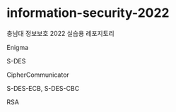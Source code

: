 # information-security-2022
충남대 정보보호 2022 실습용 레포지토리

Enigma

S-DES

CipherCommunicator

S-DES-ECB, S-DES-CBC

RSA
